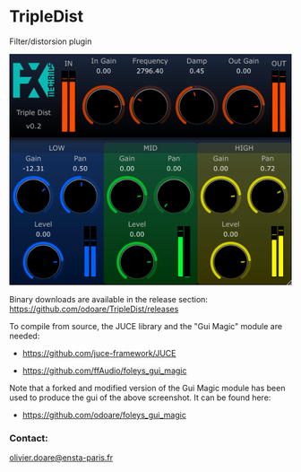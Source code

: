 # TripleDist

Filter/distorsion plugin

![image info](./doc/TripleDist_screen.png)

Binary downloads are available in the release section:
https://github.com/odoare/TripleDist/releases

To compile from source, the JUCE library and the "Gui Magic" module are needed:

- https://github.com/juce-framework/JUCE

- https://github.com/ffAudio/foleys_gui_magic

 Note that a forked and modified version of the Gui Magic module has been used to produce the gui of the above screenshot. It can be found here:

 - https://github.com/odoare/foleys_gui_magic

### Contact:
olivier.doare@ensta-paris.fr

